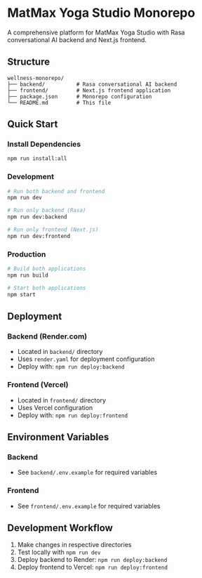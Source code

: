 # MatMax Yoga Studio Monorepo

A comprehensive platform for MatMax Yoga Studio with Rasa conversational AI backend and Next.js frontend.

## Structure

```
wellness-monorepo/
├── backend/          # Rasa conversational AI backend
├── frontend/         # Next.js frontend application
├── package.json      # Monorepo configuration
└── README.md         # This file
```

## Quick Start

### Install Dependencies
```bash
npm run install:all
```

### Development
```bash
# Run both backend and frontend
npm run dev

# Run only backend (Rasa)
npm run dev:backend

# Run only frontend (Next.js)
npm run dev:frontend
```

### Production
```bash
# Build both applications
npm run build

# Start both applications
npm start
```

## Deployment

### Backend (Render.com)
- Located in `backend/` directory
- Uses `render.yaml` for deployment configuration
- Deploy with: `npm run deploy:backend`

### Frontend (Vercel)
- Located in `frontend/` directory
- Uses Vercel configuration
- Deploy with: `npm run deploy:frontend`

## Environment Variables

### Backend
- See `backend/.env.example` for required variables

### Frontend
- See `frontend/.env.example` for required variables

## Development Workflow

1. Make changes in respective directories
2. Test locally with `npm run dev`
3. Deploy backend to Render: `npm run deploy:backend`
4. Deploy frontend to Vercel: `npm run deploy:frontend`
